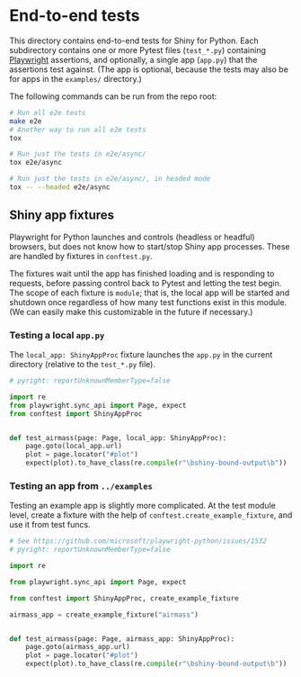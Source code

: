 # End-to-end tests

This directory contains end-to-end tests for Shiny for Python. Each subdirectory
contains one or more Pytest files (`test_*.py`) containing
[Playwright](https://playwright.dev/python/) assertions, and optionally, a single app
(`app.py`) that the assertions test against. (The app is optional, because the tests may
also be for apps in the `examples/` directory.)

The following commands can be run from the repo root:

```sh
# Run all e2e tests
make e2e
# Another way to run all e2e tests
tox

# Run just the tests in e2e/async/
tox e2e/async

# Run just the tests in e2e/async/, in headed mode
tox -- --headed e2e/async
```

## Shiny app fixtures

Playwright for Python launches and controls (headless or headful) browsers, but does not
know how to start/stop Shiny app processes. These are handled by fixtures in
`conftest.py`.

The fixtures wait until the app has finished loading and is responding to requests,
before passing control back to Pytest and letting the test begin. The scope of each
fixture is `module`; that is, the local app will be started and shutdown once regardless
of how many test functions exist in this module. (We can easily make this customizable
in the future if necessary.)

### Testing a local `app.py`

The `local_app: ShinyAppProc` fixture launches the `app.py` in the current directory
(relative to the `test_*.py` file).

```python
# pyright: reportUnknownMemberType=false

import re
from playwright.sync_api import Page, expect
from conftest import ShinyAppProc


def test_airmass(page: Page, local_app: ShinyAppProc):
    page.goto(local_app.url)
    plot = page.locator("#plot")
    expect(plot).to_have_class(re.compile(r"\bshiny-bound-output\b"))
```

### Testing an app from `../examples`

Testing an example app is slightly more complicated. At the test module level, create a
fixture with the help of `conftest.create_example_fixture`, and use it from test funcs.

```python
# See https://github.com/microsoft/playwright-python/issues/1532
# pyright: reportUnknownMemberType=false

import re

from playwright.sync_api import Page, expect

from conftest import ShinyAppProc, create_example_fixture

airmass_app = create_example_fixture("airmass")


def test_airmass(page: Page, airmass_app: ShinyAppProc):
    page.goto(airmass_app.url)
    plot = page.locator("#plot")
    expect(plot).to_have_class(re.compile(r"\bshiny-bound-output\b"))
```

